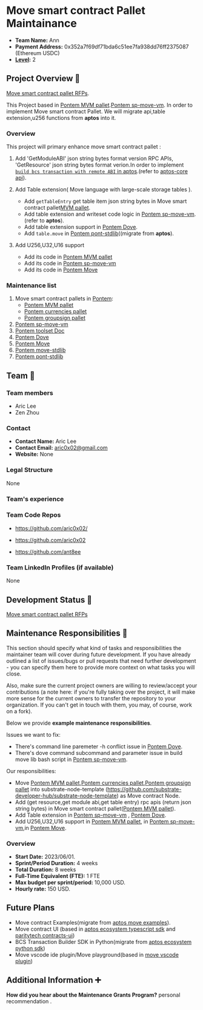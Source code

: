 # Move smart contract Pallet Maintainance

- **Team Name:** Ann
- **Payment Address:** 0x352a7f69df71bda6c51ee7fa938dd76ff2375087 (Ethereum USDC)
- **[Level](https://github.com/w3f/Grants-Program/tree/master#level_slider-levels):** 2

## Project Overview :page_facing_up:

[Move smart contract pallet RFPs](https://github.com/w3f/Grants-Program/blob/master/docs/RFPs/Open/move_smart_contract_pallet.md ).

This Project based in [Pontem MVM pallet](https://github.com/pontem-network/pontem/tree/master/pallets/sp-mvm).[Pontem sp-move-vm](https://github.com/pontem-network/sp-move-vm.git).
In order to  implement Move smart contract Pallet. 
We will migrate api,table extension,u256 functions from **aptos** into it.
 
### Overview

This project will primary enhance  move smart contract pallet :

1. Add  'GetModuleABI' json string bytes format version RPC APIs,
 	'GetResource' json string bytes format verion.In order to implement [`build bcs transaction with remote ABI` in aptos](https://github.com/aptos-labs/aptos-core/blob/09359aa961e909699939783bd438e967ca381bdb/ecosystem/typescript/sdk/src/tests/e2e/aptos_client.test.ts#L188).(refer to [aptos-core api](https://github.com/aptos-labs/aptos-core/tree/main/api)).
 	
2. Add Table extension( Move language with large-scale storage tables ).
	 - Add `getTableEntry` get table item json string bytes in Move smart contract pallet[MVM pallet](https://github.com/pontem-network/pontem/blob/master/pallets/sp-mvm/rpc/src/lib.rs).
    - Add table extension  and writeset code logic in [Pontem sp-move-vm](https://github.com/pontem-network/sp-move-vm.git).(refer to **aptos**).
    - Add table extension support in [Pontem Dove](https://github.com/pontem-network/dove.git).
    - Add `table.move` in [Pontem pont-stdlib](https://github.com/pontem-network/pont-stdlib)((migrate from **aptos**).
   
3. Add U256,U32,U16 support 
	
	- Add its code in [Pontem MVM pallet](https://github.com/pontem-network/pontem/tree/master/pallets/sp-mvm)
	- Add its code in [Pontem sp-move-vm](https://github.com/pontem-network/sp-move-vm.git)
	- Add its code in [Pontem Move](https://github.com/pontem-network/move/tree/release-1.7.1)

### Maintenance list

1. Move smart contract pallets in [Pontem](https://github.com/pontem-network/pontem):
	- [Pontem MVM pallet](https://github.com/pontem-network/pontem/tree/master/pallets/sp-mvm)
	- [Pontem currencies pallet](https://github.com/pontem-network/pontem/tree/master/pallets/currencies)
	- [Pontem groupsign pallet](https://github.com/pontem-network/pontem/tree/master/pallets/groupsign)
2. [Pontem sp-move-vm](https://github.com/pontem-network/sp-move-vm.git)
3. [Pontem toolset Doc](https://github.com/pontem-network/docs/tree/toolset-docs)
4. [Pontem Dove](https://github.com/pontem-network/dove.git)
5. [Pontem Move](https://github.com/pontem-network/move/tree/release-1.7.1)
6. [Pontem move-stdlib](https://github.com/pontem-network/move-stdlib)
7. [Pontem pont-stdlib](https://github.com/pontem-network/pont-stdlib)

## Team :busts_in_silhouette:

### Team members

- Aric Lee 
- Zen Zhou

### Contact

- **Contact Name:** Aric Lee 
- **Contact Email:** aric0x02@gmail.com
- **Website:** None

### Legal Structure

None

### Team's experience



### Team Code Repos

- https://github.com/aric0x02/

- https://github.com/aric0x02
- https://github.com/ant8ee

### Team LinkedIn Profiles (if available)

None

## Development Status :open_book:

[Move smart contract pallet RFPs](https://github.com/w3f/Grants-Program/blob/master/docs/RFPs/Open/move_smart_contract_pallet.md )

## Maintenance Responsibilities :nut_and_bolt:

This section should specify what kind of tasks and responsibilities the maintainer team will cover during future development. If you have already outlined a list of issues/bugs or pull requests that need further development - you can specify them here to provide more context on what tasks you will close.

Also, make sure the current project owners are willing to review/accept your contributions (a note here: if you're fully taking over the project, it will make more sense for the current owners to transfer the repository to your organization. If you can't get in touch with them, you may, of course, work on a fork).

Below we provide **example maintenance responsibilities**.

Issues we want to fix:

- There's command line paremeter -h conflict issue in [Pontem Dove](https://github.com/pontem-network/dove.git).
- There's dove command subcommand and parameter issue in build move lib bash script in [Pontem sp-move-vm](https://github.com/pontem-network/sp-move-vm.git).

Our responsibilities:

- Move [Pontem MVM pallet](https://github.com/pontem-network/pontem/tree/master/pallets/sp-mvm),[Pontem currencies pallet](https://github.com/pontem-network/pontem/tree/master/pallets/currencies),[Pontem groupsign pallet](https://github.com/pontem-network/pontem/tree/master/pallets/groupsign) into   substrate-node-template (https://github.com/substrate-developer-hub/substrate-node-template) as Move contract Node.
- Add  (get resource,get module abi,get table entry)  rpc  apis (return json string bytes)   in Move smart contract pallet([Pontem MVM pallet](https://github.com/pontem-network/pontem/tree/master/pallets/sp-mvm)).
- Add Table extension in [Pontem sp-move-vm](https://github.com/pontem-network/sp-move-vm.git) , [Pontem Dove](https://github.com/pontem-network/dove.git).  
- Add U256,U32,U16 support in [Pontem MVM pallet](https://github.com/pontem-network/pontem/tree/master/pallets/sp-mvm), in [Pontem sp-move-vm](https://github.com/pontem-network/sp-move-vm.git),in [Pontem Move](https://github.com/pontem-network/move.git).

### Overview

- **Start Date:** 2023/06/01.
- **Sprint/Period Duration:** 4 weeks
- **Total Duration:** 8 weeks
- **Full-Time Equivalent (FTE):**  1 FTE
- **Max budget per sprint/period:** 10,000 USD.
- **Hourly rate:** 150 USD.


## Future Plans

- Move contract Examples(migrate from [aptos move examples](https://github.com/aptos-labs/aptos-core/tree/main/aptos-move/move-examples)).
- Move contract UI (based in [aptos ecosystem typescript sdk](https://github.com/aptos-labs/aptos-core/tree/main/ecosystem/typescript/sdk) and [paritytech contracts-ui](https://github.com/paritytech/contracts-ui.git))
- BCS Transaction Builder SDK in Python(migrate from [aptos ecosystem python sdk](https://github.com/aptos-labs/aptos-core/tree/main/ecosystem/python/sdk))
- Move vscode ide plugin/Move playground(based in [move vscode plugin](https://github.com/pontem-network/vscode-move-ide.git))


## Additional Information :heavy_plus_sign:

**How did you hear about the Maintenance Grants Program?**  personal recommendation .


